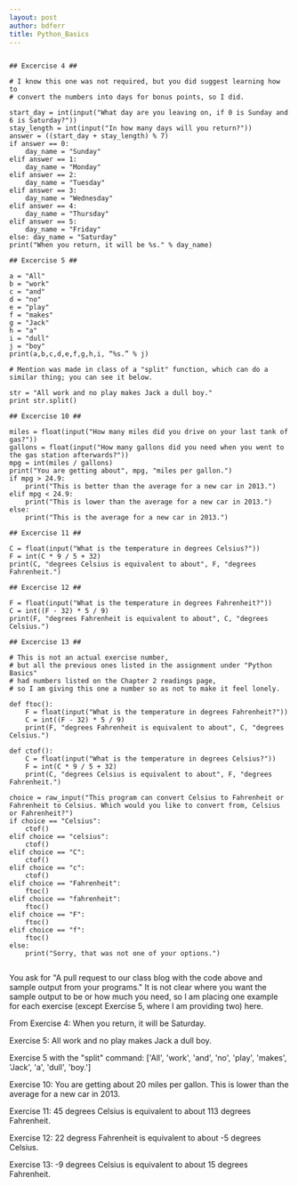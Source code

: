 ```yaml
---
layout: post
author: bdferr
title: Python_Basics
---
```


```

## Excercise 4 ##

# I know this one was not required, but you did suggest learning how to 
# convert the numbers into days for bonus points, so I did.

start_day = int(input("What day are you leaving on, if 0 is Sunday and 6 is Saturday?"))
stay_length = int(input("In how many days will you return?"))
answer = ((start_day + stay_length) % 7)
if answer == 0:
    day_name = "Sunday"
elif answer == 1:
    day_name = "Monday"
elif answer == 2:
    day_name = "Tuesday"
elif answer == 3:
    day_name = "Wednesday"
elif answer == 4: 
    day_name = "Thursday"
elif answer == 5:
    day_name = "Friday"
else: day_name = "Saturday"
print("When you return, it will be %s." % day_name)

## Excercise 5 ##

a = "All"
b = "work"
c = "and"
d = "no"
e = "play"
f = "makes"
g = "Jack"
h = "a"
i = "dull"
j = "boy"
print(a,b,c,d,e,f,g,h,i, “%s.” % j)

# Mention was made in class of a "split" function, which can do a similar thing; you can see it below.

str = "All work and no play makes Jack a dull boy."
print str.split()

## Excercise 10 ##

miles = float(input("How many miles did you drive on your last tank of gas?"))
gallons = float(input("How many gallons did you need when you went to the gas station afterwards?"))
mpg = int(miles / gallons)
print("You are getting about", mpg, "miles per gallon.")
if mpg > 24.9:
    print("This is better than the average for a new car in 2013.")
elif mpg < 24.9:
    print("This is lower than the average for a new car in 2013.")
else:
    print("This is the average for a new car in 2013.")

## Excercise 11 ##

C = float(input("What is the temperature in degrees Celsius?"))
F = int(C * 9 / 5 + 32)
print(C, "degrees Celsius is equivalent to about", F, "degrees Fahrenheit.")

## Excercise 12 ## 

F = float(input("What is the temperature in degrees Fahrenheit?"))
C = int((F - 32) * 5 / 9)
print(F, "degrees Fahrenheit is equivalent to about", C, "degrees Celsius.")

## Excercise 13 ##

# This is not an actual exercise number,
# but all the previous ones listed in the assignment under "Python Basics"
# had numbers listed on the Chapter 2 readings page,
# so I am giving this one a number so as not to make it feel lonely.

def ftoc():
    F = float(input("What is the temperature in degrees Fahrenheit?"))
    C = int((F - 32) * 5 / 9)
    print(F, "degrees Fahrenheit is equivalent to about", C, "degrees Celsius.")

def ctof():
    C = float(input("What is the temperature in degrees Celsius?"))
    F = int(C * 9 / 5 + 32)
    print(C, "degrees Celsius is equivalent to about", F, "degrees Fahrenheit.")

choice = raw_input("This program can convert Celsius to Fahrenheit or Fahrenheit to Celsius. Which would you like to convert from, Celsius or Fahrenheit?")
if choice == "Celsius":
    ctof()
elif choice == "celsius":
    ctof()
elif choice == "C":
    ctof()
elif choice == "c":
    ctof()
elif choice == "Fahrenheit":
    ftoc()
elif choice == "fahrenheit":
    ftoc()
elif choice == "F":
    ftoc()
elif choice == "f":
    ftoc()
else:
    print("Sorry, that was not one of your options.")
    
```

You ask for "A pull request to our class blog with the code above and sample output from your programs." It is not clear where you want the sample output to be or how much you need, so I am placing one example for each exercise (except Exercise 5, where I am providing two) here.

From Exercise 4:
When you return, it will be Saturday.

Exercise 5:
All work and no play makes Jack a dull boy.

Exercise 5 with the "split" command:
['All', 'work', 'and', 'no', 'play', 'makes', 'Jack', 'a', 'dull', 'boy.']

Exercise 10:
You are getting about 20 miles per gallon.
This is lower than the average for a new car in 2013.

Exercise 11:
45 degrees Celsius is equivalent to about 113 degrees Fahrenheit.

Exercise 12:
22 degress Fahrenheit is equivalent to about -5 degrees Celsius.
 
Exercise 13:
-9 degrees Celsius is equivalent to about 15 degrees Fahrenheit.
